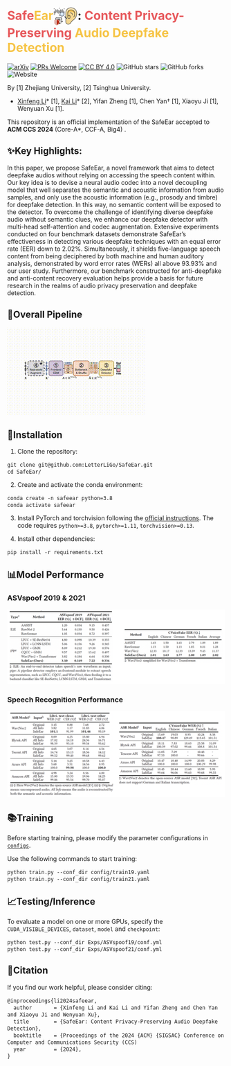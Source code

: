 # <font color=E7595C>Safe</font><font color=F6C446>Ear</font><img src="assert/SafeEar_logo.jpg" alt="icon" style="width: 2em; height: 1.5em; vertical-align: middle;">: <font color=E7595C>Content Privacy-Preserving</font> <font color=F6C446>Audio Deepfake Detection</font>

[![arXiv](https://img.shields.io/badge/arXiv-2409.09272-b31b1b.svg)](https://arxiv.org/abs/2409.09272)
[![PRs Welcome](https://img.shields.io/badge/PRs-welcome-brightgreen.svg?style=flat-square)](https://makeapullrequest.com) 
[![CC BY 4.0](https://img.shields.io/badge/license-CC%20BY%204.0-blue.svg)](https://creativecommons.org/licenses/by/4.0/)
![GitHub stars](https://img.shields.io/github/stars/LetterLiGo/SafeEar)
![GitHub forks](https://img.shields.io/github/forks/LetterLiGo/SafeEar)
![Website](https://img.shields.io/website?url=https://safeearweb.github.io/Project/)


By [1] Zhejiang University, [2] Tsinghua University.
* [Xinfeng Li](https://letterligo.github.io)* [1], [Kai Li](https://cslikai.cn)* [2], Yifan Zheng [1], Chen Yan† [1], Xiaoyu Ji [1], Wenyuan Xu [1].

This repository is an official implementation of the SafeEar accepted to **ACM CCS 2024** (Core-A*, CCF-A, Big4) .

## ✨Key Highlights:

In this paper, we propose SafeEar, a novel framework that aims to detect deepfake audios without relying on accessing the speech content within. Our key idea is to devise a neural audio codec into a novel decoupling model that well separates the semantic and acoustic information from audio samples, and only use the acoustic information (e.g., prosody and timbre) for deepfake detection. In this way, no semantic content will be exposed to the detector. To overcome the challenge of identifying diverse deepfake audio without semantic clues, we enhance our deepfake detector with multi-head self-attention and codec augmentation. Extensive experiments conducted on four benchmark datasets demonstrate SafeEar’s effectiveness in detecting various deepfake techniques with an equal error rate (EER) down to 2.02%. Simultaneously, it shields five-language speech content from being deciphered by both machine and human auditory analysis, demonstrated by word error rates (WERs) all above 93.93% and our user study. Furthermore, our benchmark constructed for anti-deepfake and anti-content recovery evaluation helps provide a basis for future research in the realms of audio privacy preservation and deepfake detection.

## 🚀Overall Pipeline

![pipeline](assert/overall.gif)

## 🔧Installation

1. Clone the repository:

```shell
git clone git@github.com:LetterLiGo/SafeEar.git
cd SafeEar/
```

2. Create and activate the conda environment:

```shell
conda create -n safeear python=3.8 
conda activate safeear
```

3. Install PyTorch and torchvision following the [official instructions](https://pytorch.org). The code requires `python>=3.8`, `pytorch>=1.11`, `torchvision>=0.13`.

4. Install other dependencies:

```shell 
pip install -r requirements.txt
```

## 📊Model Performance
### ASVspoof 2019 & 2021
![](assert/ASVSpoof-results.png)
### Speech Recognition Performance
![](assert/exp1.png)

## 📚Training

Before starting training, please modify the parameter configurations in [`configs`](configs).

Use the following commands to start training:

```shell
python train.py --conf_dir config/train19.yaml
python train.py --conf_dir config/train21.yaml
```

## 📈Testing/Inference

To evaluate a model on one or more GPUs, specify the `CUDA_VISIBLE_DEVICES`, `dataset`, `model` and `checkpoint`:

```shell
python test.py --conf_dir Exps/ASVspoof19/conf.yml
python test.py --conf_dir Exps/ASVspoof21/conf.yml
```

## 📜Citation

If you find our work helpful, please consider citing:

```
@inproceedings{li2024safeear,
  author       = {Xinfeng Li and Kai Li and Yifan Zheng and Chen Yan and Xiaoyu Ji and Wenyuan Xu},
  title        = {SafeEar: Content Privacy-Preserving Audio Deepfake Detection},
  booktitle    = {Proceedings of the 2024 {ACM} {SIGSAC} Conference on Computer and Communications Security (CCS)
  year         = {2024},
}
```
